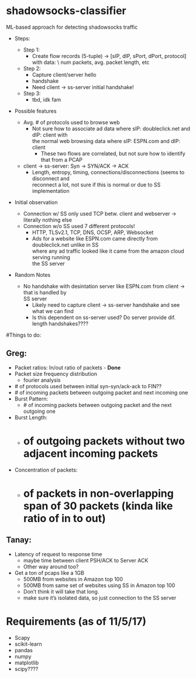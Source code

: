 # shadowsocks-classifier
ML-based approach for detecting shadowsocks traffic

* Steps:
	* Step 1:
		* Create flow records (5-tuple) -> [sIP, dIP, sPort, dPort, protocol] with data: \ 
			num packets, avg. packet length, etc
	* Step 2:
		* Capture client/server hello
		* handshake
		* Need client -> ss-server initial handshake!
	* Step 3:
		* tbd, idk fam

* Possible features
	* Avg. # of protocols used to browse web
		* Not sure how to associate ad data where sIP: doubleclick.net and dIP: client with \
			the normal web browsing data where sIP: ESPN.com and dIP: client 
			* These two flows are correlated, but not sure how to identify that from a PCAP
	* client -> ss-server: Syn -> SYN/ACK -> ACK
		* Length, entropy, timing, connections/disconnections (seems to disconnect and \
			reconnect a lot, not sure if this is normal or due to SS implementation

* Initial observation
	* Connection w/ SS only used TCP betw. client and webserver -> literally nothing else
	* Connection w/o SS used 7 different protocols!
		* HTTP, TLSv2.1, TCP, DNS, OCSP, ARP, Websocket
		* Ads for a website like ESPN.com came directly from doubleclick.net unlike in SS \
			where any ad traffic looked like it came from the amazon cloud serving running \
			the SS server 

* Random Notes
	* No handshake with desintation server like ESPN.com from client -> that is handled by \
		SS server
		* Likely need to capture client -> ss-server handshake and see what we can find
		* Is this dependent on ss-server used?  Do server provide dif. length handshakes????

#Things to do:
## Greg:
* Packet ratios: In/out ratio of packets - **Done**
* Packet size frequency distribution
	* fourier analysis
* \# of protocols used between initial syn-syn/ack-ack to FIN??
* \# of incoming packets between outgoing packet and next incoming one
* Burst Pattern: 
	* \# of incoming packets between outgoing packet and the next outgoing one
* Burst Length: 
	* # of outgoing packets without two adjacent incoming packets
* Concentration of packets: 
	* # of packets in non-overlapping span of 30 packets (kinda like ratio of in to out)

## Tanay:
* Latency of request to response time 
	* maybe time between client PSH/ACK to Server ACK
	* Other way around too?
* Get a ton of pcaps like a 1GB
	* 500MB from websites in Amazon top 100
	* 500MB from same set of websites using SS in Amazon top 100
	* Don’t think it will take that long.
	* make sure it’s isolated data, so just connection to the SS server


# Requirements (as of 11/5/17)
* Scapy
* scikit-learn
* pandas
* numpy 
* matplotlib
* scipy????


